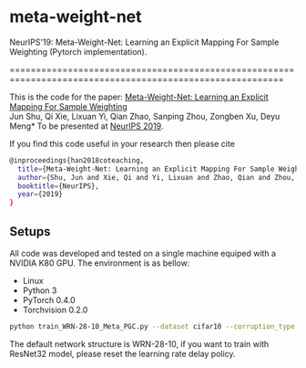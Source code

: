 # meta-weight-net
NeurIPS'19: Meta-Weight-Net: Learning an Explicit Mapping For Sample Weighting (Pytorch implementation).


==========================================================================================================


This is the code for the paper:
[Meta-Weight-Net: Learning an Explicit Mapping For Sample Weighting](https://arxiv.org/abs/1902.07379)  
Jun Shu, Qi Xie, Lixuan Yi, Qian Zhao, Sanping Zhou, Zongben Xu, Deyu Meng*
To be presented at [NeurIPS 2019](https://nips.cc/Conferences/2019/).  

If you find this code useful in your research then please cite  
```bash
@inproceedings{han2018coteaching,
  title={Meta-Weight-Net: Learning an Explicit Mapping For Sample Weighting},
  author={Shu, Jun and Xie, Qi and Yi, Lixuan and Zhao, Qian and Zhou, Sanping and Xu, Zongben and Meng, Deyu},
  booktitle={NeurIPS},
  year={2019}
}
``` 


## Setups
All code was developed and tested on a single machine equiped with a NVIDIA K80 GPU. The environment is as bellow:  

- Linux 
- Python 3
- PyTorch 0.4.0 
- Torchvision 0.2.0

```bash
python train_WRN-28-10_Meta_PGC.py --dataset cifar10 --corruption_type unif --corruption_prob 0.6
```

The default network structure is WRN-28-10, if you want to train with ResNet32 model, please reset the learning rate delay policy.
